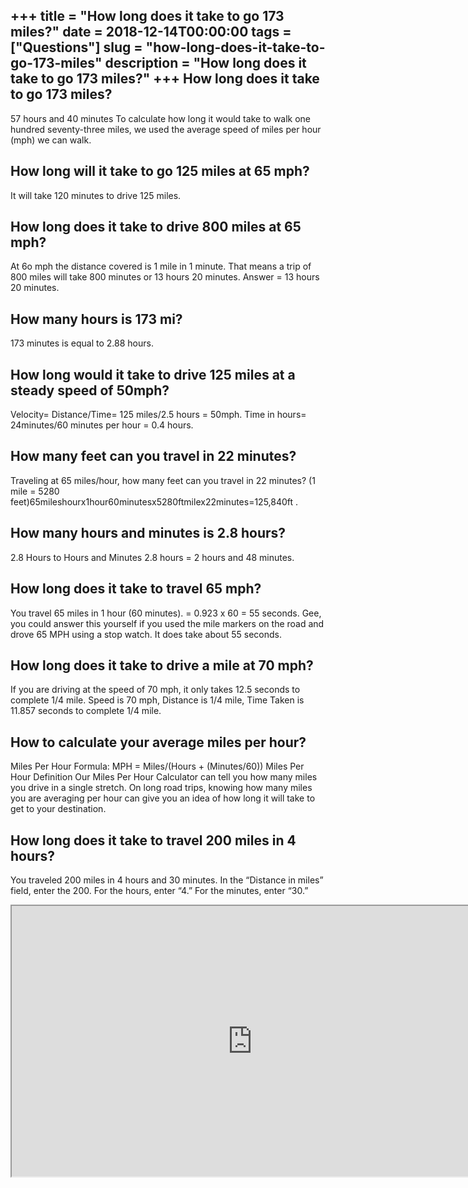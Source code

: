 +++
title = "How long does it take to go 173 miles?"
date = 2018-12-14T00:00:00
tags = ["Questions"]
slug = "how-long-does-it-take-to-go-173-miles"
description = "How long does it take to go 173 miles?"
+++
How long does it take to go 173 miles?
--------------------------------------

57 hours and 40 minutes To calculate how long it would take to walk one hundred seventy-three miles, we used the average speed of miles per hour (mph) we can walk.

How long will it take to go 125 miles at 65 mph?
------------------------------------------------

It will take 120 minutes to drive 125 miles.

How long does it take to drive 800 miles at 65 mph?
---------------------------------------------------

At 6o mph the distance covered is 1 mile in 1 minute. That means a trip of 800 miles will take 800 minutes or 13 hours 20 minutes. Answer = 13 hours 20 minutes.

How many hours is 173 mi?
-------------------------

173 minutes is equal to 2.88 hours.

How long would it take to drive 125 miles at a steady speed of 50mph?
---------------------------------------------------------------------

Velocity= Distance/Time= 125 miles/2.5 hours = 50mph. Time in hours= 24minutes/60 minutes per hour = 0.4 hours.

How many feet can you travel in 22 minutes?
-------------------------------------------

Traveling at 65 miles/hour, how many feet can you travel in 22 minutes? (1 mile = 5280 feet)65mileshourx1hour60minutesx5280ftmilex22minutes=125,840ft .

How many hours and minutes is 2.8 hours?
----------------------------------------

2.8 Hours to Hours and Minutes 2.8 hours = 2 hours and 48 minutes.

How long does it take to travel 65 mph?
---------------------------------------

You travel 65 miles in 1 hour (60 minutes). = 0.923 x 60 = 55 seconds. Gee, you could answer this yourself if you used the mile markers on the road and drove 65 MPH using a stop watch. It does take about 55 seconds.

How long does it take to drive a mile at 70 mph?
------------------------------------------------

If you are driving at the speed of 70 mph, it only takes 12.5 seconds to complete 1/4 mile. Speed is 70 mph, Distance is 1/4 mile, Time Taken is 11.857 seconds to complete 1/4 mile.

How to calculate your average miles per hour?
---------------------------------------------

Miles Per Hour Formula: MPH = Miles/(Hours + (Minutes/60)) Miles Per Hour Definition Our Miles Per Hour Calculator can tell you how many miles you drive in a single stretch. On long road trips, knowing how many miles you are averaging per hour can give you an idea of how long it will take to get to your destination.

How long does it take to travel 200 miles in 4 hours?
-----------------------------------------------------

You traveled 200 miles in 4 hours and 30 minutes. In the “Distance in miles” field, enter the 200. For the hours, enter “4.” For the minutes, enter “30.”

<iframe allow="accelerometer; autoplay; clipboard-write; encrypted-media; gyroscope; picture-in-picture" allowfullscreen="" class="__youtube_prefs__  epyt-is-override  no-lazyload" data-no-lazy="1" data-origheight="433" data-origwidth="770" data-skipgform_ajax_framebjll="" height="433" id="_ytid_83789" loading="lazy" src="https://www.youtube.com/embed/yNF-MJv7bzo?enablejsapi=1&autoplay=0&cc_load_policy=0&cc_lang_pref=&iv_load_policy=1&loop=0&modestbranding=0&rel=1&fs=1&playsinline=0&autohide=2&theme=dark&color=red&controls=1&" title="YouTube player" width="770"></iframe>